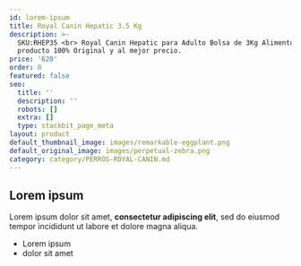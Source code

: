 ```yaml
---
id: lorem-ipsum
title: Royal Canin Hepatic 3.5 Kg
description: >-
  SKU:RHEP35 <br> Royal Canin Hepatic para Adulto Bolsa de 3Kg Alimento Premium,
  producto 100% Original y al mejor precio.
price: '620'
order: 0
featured: false
seo:
  title: ''
  description: ''
  robots: []
  extra: []
  type: stackbit_page_meta
layout: product
default_thumbnail_image: images/remarkable-eggplant.png
default_original_image: images/perpetual-zebra.png
category: category/PERROS-ROYAL-CANIN.md
---
```

## Lorem ipsum

Lorem ipsum dolor sit amet, **consectetur adipiscing elit**, sed do eiusmod tempor incididunt ut labore et dolore magna aliqua.

- Lorem ipsum
- dolor sit amet